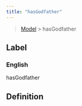 ```yaml
---
title: "hasGodfather"
---
```


> [Model](./../) > hasGodfather

## Label

### English
hasGodfather


## Definition



    
